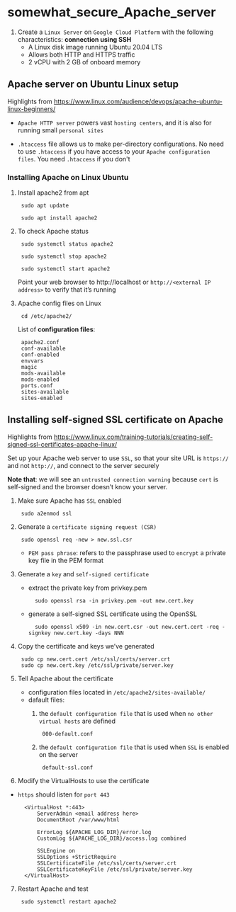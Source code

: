 # somewhat_secure_Apache_server

1. Create a `Linux Server` on `Google Cloud Platform` with the following characteristics: **connection using SSH**
    - A Linux disk image running Ubuntu 20.04 LTS
    - Allows both HTTP and HTTPS traffic
    - 2 vCPU with 2 GB of onboard memory 

## Apache server on Ubuntu Linux setup
Highlights from https://www.linux.com/audience/devops/apache-ubuntu-linux-beginners/

- `Apache HTTP server` powers vast `hosting centers`, and it is also for running small `personal sites`

- `.htaccess` file allows us to make per-directory configurations. No need to use `.htaccess` if you have access to your `Apache configuration files`. You need `.htaccess` if you don't

### Installing Apache on Linux Ubuntu
1. Install apache2 from apt

        sudo apt update

        sudo apt install apache2

2. To check Apache status

        sudo systemctl status apache2

        sudo systemctl stop apache2

        sudo systemctl start apache2

    Point your web browser to http://localhost or `http://<external IP address>`  to verify that it’s running

3. Apache config files on Linux

        cd /etc/apache2/
    
    List of **configuration files**:

        apache2.conf                
        conf-available              
        conf-enabled                
        envvars
        magic
        mods-available
        mods-enabled
        ports.conf
        sites-available
        sites-enabled

## Installing self-signed SSL certificate on Apache
Highlights from https://www.linux.com/training-tutorials/creating-self-signed-ssl-certificates-apache-linux/

Set up your Apache web server to use `SSL`, so that your site URL is `https://` and not `http://`, and connect to the server securely

**Note that**: we will see an `untrusted connection warning` because `cert` is self-signed and the browser doesn’t know your server.

1. Make sure Apache has `SSL` enabled

        sudo a2enmod ssl

2. Generate a `certificate signing request (CSR)`

        sudo openssl req -new > new.ssl.csr

    -  `PEM pass phrase`: refers to the passphrase used to `encrypt` a private key file in the PEM format

3. Generate a `key` and `self-signed certificate`

    - extract the private key from privkey.pem
                
            sudo openssl rsa -in privkey.pem -out new.cert.key

    - generate a self-signed SSL certificate using the OpenSSL

            sudo openssl x509 -in new.cert.csr -out new.cert.cert -req -signkey new.cert.key -days NNN

4. Copy the certificate and keys we’ve generated

        sudo cp new.cert.cert /etc/ssl/certs/server.crt
        sudo cp new.cert.key /etc/ssl/private/server.key

5. Tell Apache about the certificate

    - configuration files located in `/etc/apache2/sites-available/`
    - dafault files:
        1. the `default configuration file` that is used when `no other virtual hosts` are defined
                
                000-default.conf 

        2. the `default configuration file` that is used when `SSL` is enabled on the server       
            
                default-ssl.conf

6. Modify the VirtualHosts to use the certificate
- `https` should listen for `port 443`

        <VirtualHost *:443>
            ServerAdmin <email address here>
            DocumentRoot /var/www/html

            ErrorLog ${APACHE_LOG_DIR}/error.log
            CustomLog ${APACHE_LOG_DIR}/access.log combined

            SSLEngine on
            SSLOptions +StrictRequire
            SSLCertificateFile /etc/ssl/certs/server.crt
            SSLCertificateKeyFile /etc/ssl/private/server.key
        </VirtualHost>

7. Restart Apache and test

        sudo systemctl restart apache2
